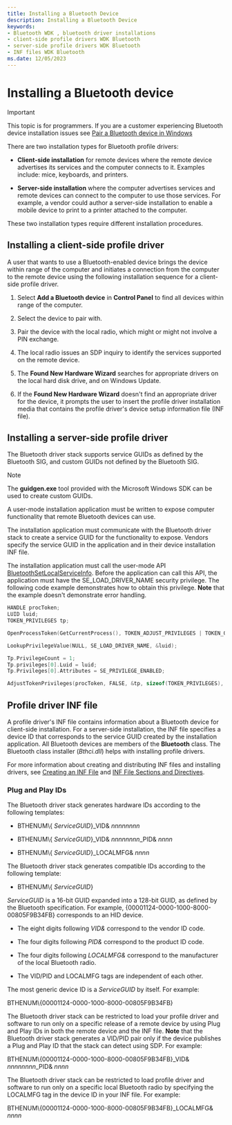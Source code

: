 ```yaml
---
title: Installing a Bluetooth Device
description: Installing a Bluetooth Device
keywords:
- Bluetooth WDK , bluetooth driver installations
- client-side profile drivers WDK Bluetooth
- server-side profile drivers WDK Bluetooth
- INF files WDK Bluetooth
ms.date: 12/05/2023
---
```


# Installing a Bluetooth device

> [!IMPORTANT]
> This topic is for programmers. If you are a customer experiencing Bluetooth device installation issues see [Pair a Bluetooth device in Windows](https://support.microsoft.com/help/15290/windows-connect-bluetooth-device)

There are two installation types for Bluetooth profile drivers:

- **Client-side installation** for remote devices where the remote device advertises its services and the computer connects to it. Examples include: mice, keyboards, and printers.

- **Server-side installation** where the computer advertises services and remote devices can connect to the computer to use those services. For example, a vendor could author a server-side installation to enable a mobile device to print to a printer attached to the computer.

These two installation types require different installation procedures.

## Installing a client-side profile driver

A user that wants to use a Bluetooth-enabled device brings the device within range of the computer and initiates a connection from the computer to the remote device using the following installation sequence for a client-side profile driver.

1. Select **Add a Bluetooth device** in **Control Panel** to find all devices within range of the computer.

2. Select the device to pair with.

3. Pair the device with the local radio, which might or might not involve a PIN exchange.

4. The local radio issues an SDP inquiry to identify the services supported on the remote device.

5. The **Found New Hardware Wizard** searches for appropriate drivers on the local hard disk drive, and on Windows Update.

6. If the **Found New Hardware Wizard** doesn't find an appropriate driver for the device, it prompts the user to insert the profile driver installation media that contains the profile driver's device setup information file (INF file).

## Installing a server-side profile driver

The Bluetooth driver stack supports service GUIDs as defined by the Bluetooth SIG, and custom GUIDs not defined by the Bluetooth SIG.

> [!NOTE]
> The **guidgen.exe** tool provided with the Microsoft Windows SDK can be used to create custom GUIDs.

A user-mode installation application must be written to expose computer functionality that remote Bluetooth devices can use.

The installation application must communicate with the Bluetooth driver stack to create a service GUID for the functionality to expose. Vendors specify the service GUID in the application and in their device installation INF file.

The installation application must call the user-mode API [BluetoothSetLocalServiceInfo](/windows/win32/api/bluetoothapis/nf-bluetoothapis-bluetoothsetlocalserviceinfo). Before the application can call this API, the application must have the SE\_LOAD\_DRIVER\_NAME security privilege. The following code example demonstrates how to obtain this privilege. **Note** that the example doesn't demonstrate error handling.

```cpp
HANDLE procToken;
LUID luid;
TOKEN_PRIVILEGES tp;

OpenProcessToken(GetCurrentProcess(), TOKEN_ADJUST_PRIVILEGES | TOKEN_QUERY, &procToken);

LookupPrivilegeValue(NULL, SE_LOAD_DRIVER_NAME, &luid);

Tp.PrivilegeCount = 1;
Tp.privileges[0].Luid = luid;
Tp.Privileges[0].Attributes = SE_PRIVILEGE_ENABLED;

AdjustTokenPrivileges(procToken, FALSE, &tp, sizeof(TOKEN_PRIVILEGES), (PTOKEN_PRIVILEGES) NULL, (PDWORD)NULL)
```

## Profile driver INF file

A profile driver's INF file contains information about a Bluetooth device for client-side installation. For a server-side installation, the INF file specifies a device ID that corresponds to the service GUID created by the installation application. All Bluetooth devices are members of the **Bluetooth** class. The Bluetooth class installer (*Bthci.dll*) helps with installing profile drivers.

For more information about creating and distributing INF files and installing drivers, see [Creating an INF File](../install/overview-of-inf-files.md) and [INF File Sections and Directives](../install/index.md).

### Plug and Play IDs

The Bluetooth driver stack generates hardware IDs according to the following templates:

- BTHENUM\\{ *ServiceGUID*}\_VID& *nnnnnnnn*

- BTHENUM\\{ *ServiceGUID*}\_VID& *nnnnnnnn*\_PID& *nnnn*

- BTHENUM\\{ *ServiceGUID*}\_LOCALMFG& *nnnn*

The Bluetooth driver stack generates compatible IDs according to the following template:

- BTHENUM\\{ *ServiceGUID*}

*ServiceGUID* is a 16-bit GUID expanded into a 128-bit GUID, as defined by the Bluetooth specification. For example, {00001124-0000-1000-8000-00805F9B34FB} corresponds to an HID device.

- The eight digits following *VID&* correspond to the vendor ID code.

- The four digits following *PID&* correspond to the product ID code.

- The four digits following *LOCALMFG&* correspond to the manufacturer of the local Bluetooth radio.

- The VID/PID and LOCALMFG tags are independent of each other.

The most generic device ID is a *ServiceGUID* by itself. For example:

BTHENUM\\{00001124-0000-1000-8000-00805F9B34FB}

The Bluetooth driver stack can be restricted to load your profile driver and software to run only on a specific release of a remote device by using Plug and Play IDs in both the remote device and the INF file. **Note** that the Bluetooth driver stack generates a VID/PID pair only if the device publishes a Plug and Play ID that the stack can detect using SDP. For example:

BTHENUM\\{00001124-0000-1000-8000-00805F9B34FB}\_VID& *nnnnnnnn*\_PID& *nnnn*

The Bluetooth driver stack can be restricted to load profile driver and software to run only on a specific local Bluetooth radio by specifying the LOCALMFG tag in the device ID in your INF file. For example:

BTHENUM\\{00001124-0000-1000-8000-00805F9B34FB}\_LOCALMFG& *nnnn*

